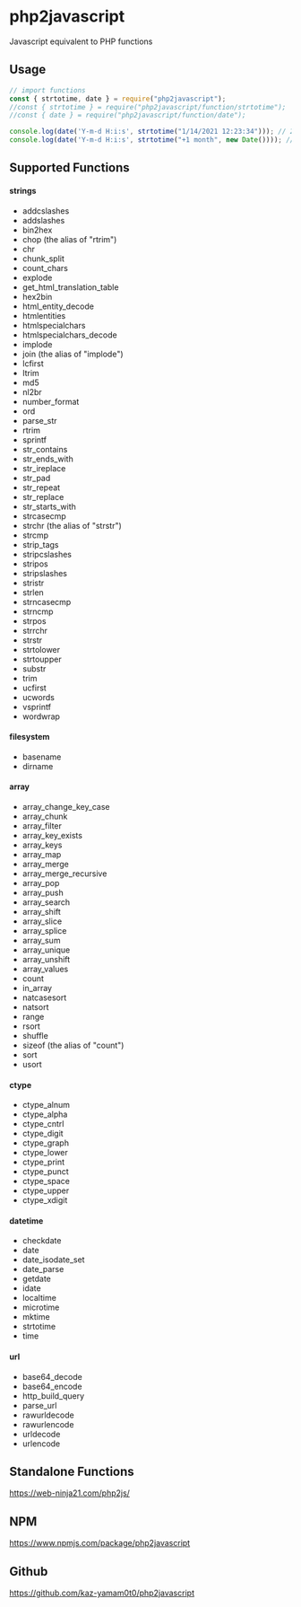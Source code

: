# php2javascript
Javascript equivalent to PHP functions

## Usage

```javascript
// import functions
const { strtotime, date } = require("php2javascript");
//const { strtotime } = require("php2javascript/function/strtotime");
//const { date } = require("php2javascript/function/date");

console.log(date('Y-m-d H:i:s', strtotime("1/14/2021 12:23:34"))); // 2021-01-14 12:23:34
console.log(date('Y-m-d H:i:s', strtotime("+1 month", new Date()))); // 2022-02-14 12:20:49
```

## Supported Functions

#### strings

* addcslashes
* addslashes
* bin2hex
* chop (the alias of "rtrim")
* chr
* chunk_split
* count_chars
* explode
* get_html_translation_table
* hex2bin
* html_entity_decode
* htmlentities
* htmlspecialchars
* htmlspecialchars_decode
* implode
* join (the alias of "implode")
* lcfirst
* ltrim
* md5
* nl2br
* number_format
* ord
* parse_str
* rtrim
* sprintf
* str_contains
* str_ends_with
* str_ireplace
* str_pad
* str_repeat
* str_replace
* str_starts_with
* strcasecmp
* strchr (the alias of "strstr")
* strcmp
* strip_tags
* stripcslashes
* stripos
* stripslashes
* stristr
* strlen
* strncasecmp
* strncmp
* strpos
* strrchr
* strstr
* strtolower
* strtoupper
* substr
* trim
* ucfirst
* ucwords
* vsprintf
* wordwrap

#### filesystem

* basename
* dirname

#### array

* array_change_key_case
* array_chunk
* array_filter
* array_key_exists
* array_keys
* array_map
* array_merge
* array_merge_recursive
* array_pop
* array_push
* array_search
* array_shift
* array_slice
* array_splice
* array_sum
* array_unique
* array_unshift
* array_values
* count
* in_array
* natcasesort
* natsort
* range
* rsort
* shuffle
* sizeof (the alias of "count")
* sort
* usort

#### ctype

* ctype_alnum
* ctype_alpha
* ctype_cntrl
* ctype_digit
* ctype_graph
* ctype_lower
* ctype_print
* ctype_punct
* ctype_space
* ctype_upper
* ctype_xdigit

#### datetime

* checkdate
* date
* date_isodate_set
* date_parse
* getdate
* idate
* localtime
* microtime
* mktime
* strtotime
* time

#### url

* base64_decode
* base64_encode
* http_build_query
* parse_url
* rawurldecode
* rawurlencode
* urldecode
* urlencode

## Standalone Functions

https://web-ninja21.com/php2js/

## NPM

https://www.npmjs.com/package/php2javascript

## Github

https://github.com/kaz-yamam0t0/php2javascript
